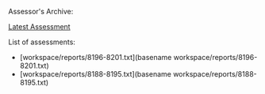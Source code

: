 Assessor's Archive:

[Latest Assessment](workspace/reports/8196-8201.txt)

List of assessments:

* [workspace/reports/8196-8201.txt](basename workspace/reports/8196-8201.txt)
* [workspace/reports/8188-8195.txt](basename workspace/reports/8188-8195.txt)
